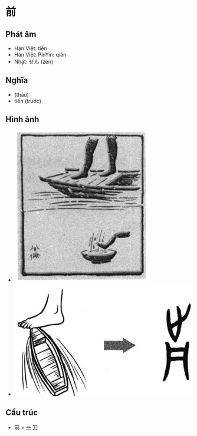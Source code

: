 # 前

## Phát âm
* Hán Việt: tiền
* Hán Việt: PinYin: qián
* Nhật: ぜん (zen)

## Nghĩa
* (thảo)
* tiền (trước)

## Hình ảnh
* ![前](../img/前.png)
* ![前](../img/前.2.png)

## Cấu trúc
* 前 = [䒑](䒑.md) [刀](刀.md)

<script>window.HANZI_FIELD='前';</script>